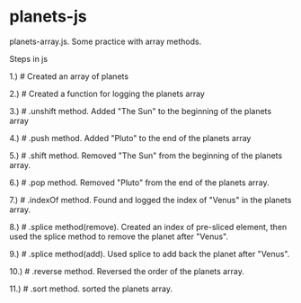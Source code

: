 # planets-js
planets-array.js. Some practice with array methods. 

Steps in js

1.) # Created an array of planets

2.) # Created a function for logging the planets array

3.) # .unshift method. Added "The Sun" to the beginning of the planets array

4.) # .push method. Added "Pluto" to the end of the planets array

5.) # .shift method. Removed "The Sun" from the beginning of the planets array.

6.) # .pop method. Removed "Pluto" from the end of the planets array.

7.) # .indexOf method. Found and logged the index of "Venus" in the planets array.

8.) # .splice method(remove). Created an index of pre-sliced element, then used the splice method to remove the planet after "Venus".

9.) # .splice method(add). Used splice to add back the planet after "Venus".

10.) # .reverse method. Reversed the order of the planets array.

11.) # .sort method. sorted the planets array.
